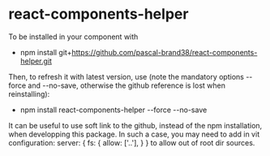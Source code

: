 # react-components-helper

To be installed in your component with
* npm install git+https://github.com/pascal-brand38/react-components-helper.git

Then, to refresh it with latest version, use (note the mandatory options --force and --no-save, otherwise the github reference is lost when reinstalling):
* npm install react-components-helper --force --no-save

It can be useful to use soft link to the github, instead of the npm installation, when developping this package. In such a case, you may need to add in vit configuration:
    server: { fs: { allow: ['..'], } }
to allow out of root dir sources.
